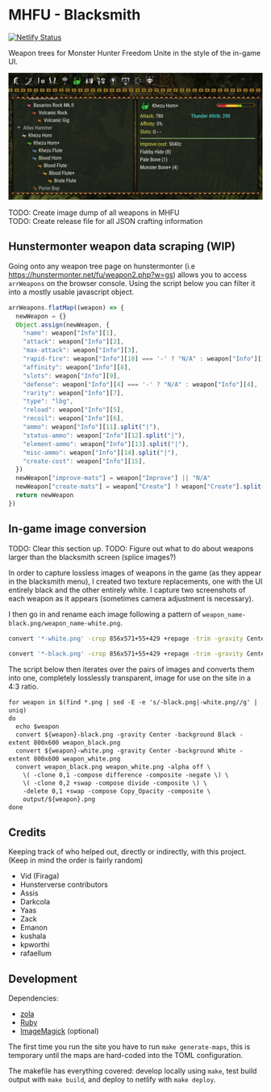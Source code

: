 # MHFU - Blacksmith

[![Netlify Status](https://api.netlify.com/api/v1/badges/92498c7e-45eb-449e-861f-764c6e6cf57c/deploy-status)](https://app.netlify.com/sites/mhfu-blacksmith/deploys)

Weapon trees for Monster Hunter Freedom Unite in the style of the in-game UI.

![Screenshot of the website](/static/images/screenshot.png)

TODO: Create image dump of all weapons in MHFU  
TODO: Create release file for all JSON crafting information

## Hunstermonter weapon data scraping (WIP)

Going onto any weapon tree page on hunstermonter (i.e https://hunstermonter.net/fu/weapon2.php?w=gs) allows you to access `arrWeapons` on the browser console. Using the script below you can filter it into a mostly usable javascript object.

```javascript
arrWeapons.flatMap((weapon) => {
  newWeapon = {}
  Object.assign(newWeapon, {
    "name": weapon["Info"][1],
    "attack": weapon["Info"][2],
    "max-attack": weapon["Info"][3],
    "rapid-fire": weapon["Info"][10] === '-' ? "N/A" : weapon["Info"][10],
    "affinity": weapon["Info"][8],
    "slots": weapon["Info"][9],
    "defense": weapon["Info"][4] === '-' ? "N/A" : weapon["Info"][4],
    "rarity": weapon["Info"][7],
    "type": "lbg",
    "reload": weapon["Info"][5],
    "recoil": weapon["Info"][6],
    "ammo": weapon["Info"][11].split("|"),
    "status-ammo": weapon["Info"][12].split("|"),
    "element-ammo": weapon["Info"][13].split("|"),
    "misc-ammo": weapon["Info"][14].split("|"),
    "create-cost": weapon["Info"][15],
  })
  newWeapon["improve-mats"] = weapon["Improve"] || "N/A"
  newWeapon["create-mats"] = weapon["Create"] ? weapon["Create"].split("|") : "N/A"
  return newWeapon
})
```

## In-game image conversion

TODO: Clear this section up.
TODO: Figure out what to do about weapons larger than the blacksmith screen (splice images?)

In order to capture lossless images of weapons in the game (as they appear in the blacksmith menu), I created two texture replacements, one with the UI entirely black and the other entirely white. I capture two screenshots of each weapon as it appears (sometimes camera adjustment is necessary).

I then go in and rename each image following a pattern of `weapon_name-black.png/weapon_name-white.png`.

```bash
convert '*-white.png' -crop 856x571+55+429 +repage -trim -gravity Center -background White -extent 800x600 -set filename:fn '%[basename]' '%[filename:fn].png'
```

```bash
convert '*-black.png' -crop 856x571+55+429 +repage -trim -gravity Center -background Black -extent 800x600 -set filename:fn '%[basename]' '%[filename:fn].png'
```

The script below then iterates over the pairs of images and converts them into one, completely losslessly transparent, image for use on the site in a 4:3 ratio.

```
for weapon in $(find *.png | sed -E -e 's/-black.png|-white.png//g' | uniq)
do
  echo $weapon
  convert ${weapon}-black.png -gravity Center -background Black -extent 800x600 weapon_black.png
  convert ${weapon}-white.png -gravity Center -background White -extent 800x600 weapon_white.png
  convert weapon_black.png weapon_white.png -alpha off \
    \( -clone 0,1 -compose difference -composite -negate \) \
    \( -clone 0,2 +swap -compose divide -composite \) \
    -delete 0,1 +swap -compose Copy_Opacity -composite \
    output/${weapon}.png
done
```

## Credits

Keeping track of who helped out, directly or indirectly, with this project. (Keep in mind the order is fairly random)

* Vid (Firaga)
* Hunsterverse contributors
* Assis
* Darkcola
* Yaas
* Zack
* Emanon
* kushala
* kpworthi
* rafaellum

## Development

Dependencies:

* [zola](https://github.com/getzola/zola/) 
* [Ruby](https://www.ruby-lang.org/)
* [ImageMagick](https://imagemagick.org/) (optional)

The first time you run the site you have to run `make generate-maps`, this is temporary until the maps are hard-coded into the TOML configuration.

The makefile has everything covered: develop locally using `make`, test build output with `make build`, and deploy to netlify with `make deploy`.